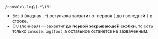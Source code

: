 ```
/console\.log\(.*\)/U
```

- Без `U` (жадная `.*`) регулярка захватит от первой `(` до последней `)` в строке.
- С `U` (ленивая) — захватит **до первой закрывающей скобки**, то есть только `console.log(foo(`, а остальное останется не захваченным.
